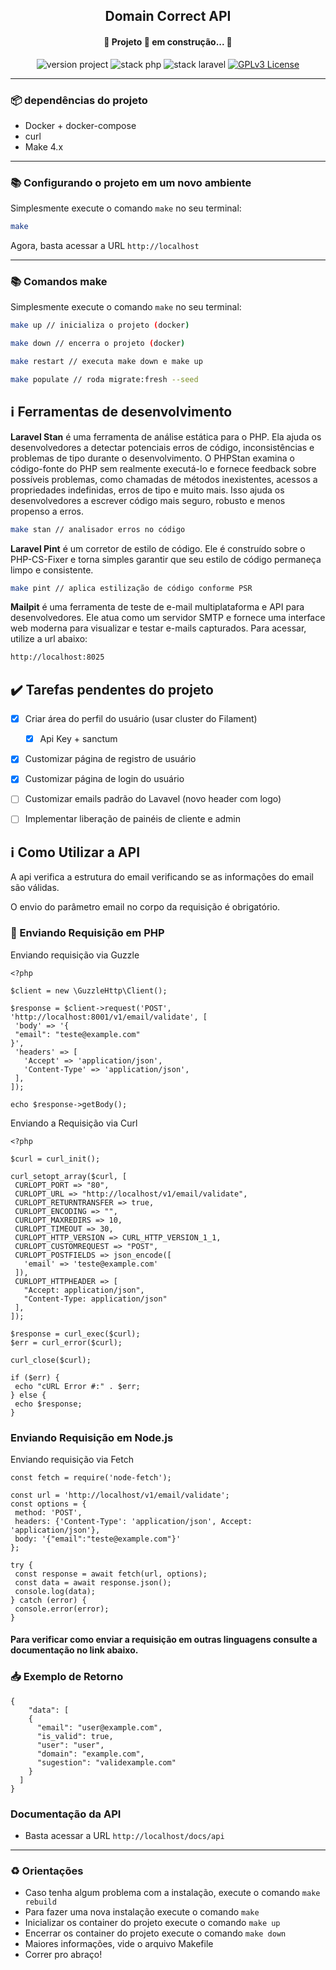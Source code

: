 <p align="center">
	<h2 align="center">Domain Correct API</h2>
</p>
<h4 align="center"> 
	🚧  Projeto 🚀 em construção...  🚧
</h4>
<p align="center">
	<img src="https://img.shields.io/badge/version project-1.0-brightgreen" alt="version project">
    <img src="https://img.shields.io/badge/Php-8.3.3-informational" alt="stack php">
    <img src="https://img.shields.io/badge/Laravel-11.00-informational&color=brightgreen" alt="stack laravel">
	<a href="https://opensource.org/licenses/GPL-3.0">
		<img src="https://img.shields.io/badge/license-MIT-blue.svg" alt="GPLv3 License">
	</a>
</p>

---
### :package: dependências do projeto
 - Docker + docker-compose
 - curl
 - Make 4.x

---
### :books: Configurando o projeto em um novo ambiente
Simplesmente execute o comando `make` no seu terminal:
```bash
make
```

Agora, basta acessar a URL `http://localhost`

---
### :books: Comandos make 
Simplesmente execute o comando `make` no seu terminal:
```bash
make up // inicializa o projeto (docker)
```

```bash
make down // encerra o projeto (docker)
```

```bash
make restart // executa make down e make up
```

```bash
make populate // roda migrate:fresh --seed
```


## :information_source: Ferramentas de desenvolvimento

**Laravel Stan** é uma ferramenta de análise estática para o PHP. Ela ajuda os desenvolvedores a detectar potenciais erros de código, inconsistências e problemas de tipo durante o desenvolvimento. O PHPStan examina o código-fonte do PHP sem realmente executá-lo e fornece feedback sobre possíveis problemas, como chamadas de métodos inexistentes, acessos a propriedades indefinidas, erros de tipo e muito mais. Isso ajuda os desenvolvedores a escrever código mais seguro, robusto e menos propenso a erros.

```bash
make stan // analisador erros no código
```


**Laravel Pint** é um corretor de estilo de código. Ele é construído sobre o PHP-CS-Fixer e torna simples garantir que seu estilo de código permaneça limpo e consistente.

```bash
make pint // aplica estilização de código conforme PSR
```

**Mailpit** é uma ferramenta de teste de e-mail multiplataforma e API para desenvolvedores. Ele atua como um servidor SMTP e fornece uma interface web moderna para visualizar e testar e-mails capturados. Para acessar, utilize a url abaixo:

```bash
http://localhost:8025
```

## :heavy_check_mark: Tarefas pendentes do projeto

- [x] Criar área do perfil do usuário (usar cluster do Filament)
  - [x] Api Key  + sanctum
- [x] Customizar página de registro de usuário
- [x] Customizar página de login do usuário
- [ ] Customizar emails padrão do Lavavel (novo header com logo)
- [ ] Implementar liberação de painéis de cliente e admin


## :information_source: Como Utilizar a API
A api verifica a estrutura do email verificando se as informações do email são válidas.

O envio do parâmetro email no corpo da requisição é obrigatório.
### :elephant: Enviando Requisição em PHP
  Enviando requisição via Guzzle
 ```
<?php

$client = new \GuzzleHttp\Client();

$response = $client->request('POST', 'http://localhost:8001/v1/email/validate', [
  'body' => '{
  "email": "teste@example.com"
}',
  'headers' => [
    'Accept' => 'application/json',
    'Content-Type' => 'application/json',
  ],
]);

echo $response->getBody();
 ```
 Enviando a Requisição via Curl
 ```
<?php

$curl = curl_init();

curl_setopt_array($curl, [
  CURLOPT_PORT => "80",
  CURLOPT_URL => "http://localhost/v1/email/validate",
  CURLOPT_RETURNTRANSFER => true,
  CURLOPT_ENCODING => "",
  CURLOPT_MAXREDIRS => 10,
  CURLOPT_TIMEOUT => 30,
  CURLOPT_HTTP_VERSION => CURL_HTTP_VERSION_1_1,
  CURLOPT_CUSTOMREQUEST => "POST",
  CURLOPT_POSTFIELDS => json_encode([
    'email' => 'teste@example.com'
  ]),
  CURLOPT_HTTPHEADER => [
    "Accept: application/json",
    "Content-Type: application/json"
  ],
]);

$response = curl_exec($curl);
$err = curl_error($curl);

curl_close($curl);

if ($err) {
  echo "cURL Error #:" . $err;
} else {
  echo $response;
}
 ```
### Enviando Requisição em Node.js
Enviando requisição via Fetch
 ```
 const fetch = require('node-fetch');

const url = 'http://localhost/v1/email/validate';
const options = {
  method: 'POST',
  headers: {'Content-Type': 'application/json', Accept: 'application/json'},
  body: '{"email":"teste@example.com"}'
};

try {
  const response = await fetch(url, options);
  const data = await response.json();
  console.log(data);
} catch (error) {
  console.error(error);
}
 ```
 #### Para verificar como enviar a requisição em outras linguagens consulte a documentação no link abaixo.

### :inbox_tray: Exemplo de Retorno
```
{
	"data": [
    {
      "email": "user@example.com",
      "is_valid": true,
      "user": "user",
      "domain": "example.com",
      "sugestion": "validexample.com"
    }
  ]
}
```

### Documentação da API
  - Basta acessar a URL `http://localhost/docs/api`

---
### :recycle: Orientações
 - Caso tenha algum problema com a instalação, execute o comando `make rebuild`
 - Para fazer uma nova instalação execute o comando `make`
 - Inicializar os container do projeto execute o comando `make up`
 - Encerrar os container do projeto execute o comando `make down`
 - Maiores informações, vide o arquivo Makefile
 - Correr pro abraço!
